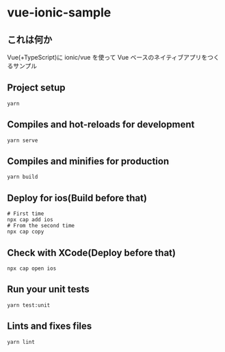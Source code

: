 # vue-ionic-sample

## これは何か

Vue(+TypeScript)に ionic/vue を使って Vue ベースのネイティブアプリをつくるサンプル

## Project setup

```
yarn
```

## Compiles and hot-reloads for development

```
yarn serve
```

## Compiles and minifies for production

```
yarn build
```

## Deploy for ios(Build before that)

```
# First time
npx cap add ios
# From the second time
npx cap copy
```

## Check with XCode(Deploy before that)

```
npx cap open ios
```

## Run your unit tests

```
yarn test:unit
```

## Lints and fixes files

```
yarn lint
```
